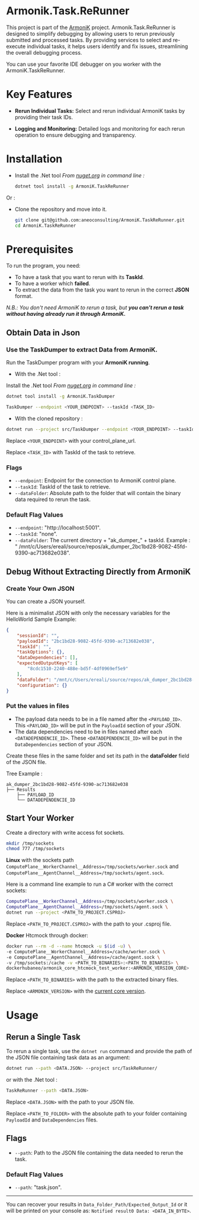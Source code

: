 # Armonik.Task.ReRunner

This project is part of the [ArmoniK](https://github.com/aneoconsulting/ArmoniK) project.
Armonik.Task.ReRunner is designed to simplify debugging by allowing users to rerun previously submitted and processed tasks. By providing services to select and re-execute individual tasks, it helps users identify and fix issues, streamlining the overall debugging process.

You can use your favorite IDE debugger on you worker with the ArmoniK.TaskReRunner.

# Key Features

- **Rerun Individual Tasks:** Select and rerun individual ArmoniK tasks by providing their task IDs.

- **Logging and Monitoring:** Detailed logs and monitoring for each rerun operation to ensure debugging and transparency.

# Installation


- Install the .Net tool
   _From [nuget.org](https://www.nuget.org/) in command line :_

    ```sh
    dotnet tool install -g ArmoniK.TaskReRunner
    ```

Or :

- Clone the repository and move into it.

    ```sh
    git clone git@github.com:aneoconsulting/ArmoniK.TaskReRunner.git
    cd ArmoniK.TaskReRunner
    ```

# Prerequisites

To run the program, you need:
- To have a task that you want to rerun with its **TaskId**.
- To have a worker which **failed**.
- To extract the data from the task you want to rerun in the correct **JSON** format.

*N.B.: You don't need ArmoniK to rerun a task, but **you can't rerun a task without having already run it through ArmoniK.***

## Obtain Data in Json

### Use the TaskDumper to extract Data from ArmoniK.

Run the TaskDumper program with your **ArmoniK running**.

- With the .Net tool :

Install the .Net tool
   _From [nuget.org](https://www.nuget.org/) in command line :_

```sh
dotnet tool install -g ArmoniK.TaskDumper
```

```sh
TaskDumper --endpoint <YOUR_ENDPOINT> --taskId <TASK_ID>
```

- With the cloned repository :

```sh
dotnet run --project src/TaskDumper --endpoint <YOUR_ENDPOINT> --taskId <TASK_ID>
```

Replace `<YOUR_ENDPOINT>` with your control_plane_url.

Replace `<TASK_ID>` with TaskId of the task to retrieve.

### Flags

- `--endpoint`: Endpoint for the connection to ArmoniK control plane.
- `--taskId`: TaskId of the task to retrieve.
- `--dataFolder`: Absolute path to the folder that will contain the binary data required to rerun the task.

### Default Flag Values

- `--endpoint`: "http://localhost:5001".
- `--taskId`: "none".
- `--dataFolder`: The current directory + "ak_dumper_" + taskId. Example : " /mnt/c/Users/ereali/source/repos/ak_dumper_2bc1bd28-9082-45fd-9390-ac713682e038".

## Debug Without Extracting Directly from ArmoniK

### **Create Your Own JSON**

You can create a JSON yourself.

Here is a minimalist JSON with only the necessary variables for the HelloWorld Sample Example:

```json
{
    "sessionId": "",
    "payloadId": "2bc1bd28-9082-45fd-9390-ac713682e038",
    "taskId": "",
    "taskOptions": {},
    "dataDependencies": [],
    "expectedOutputKeys": [
        "8cdc1510-2240-488e-bd5f-4df0969ef5e9"
    ],
    "dataFolder": "/mnt/c/Users/ereali/source/repos/ak_dumper_2bc1bd28-9082-45fd-9390-ac713682e038/Results",
    "configuration": {}
}
```

### **Put the values in files**

- The payload data needs to be in a file named after the `<PAYLOAD_ID>`. This `<PAYLOAD_ID>` will be put in the `PayloadId` section of your JSON.
- The data dependencies need to be in files named after each `<DATADEPENDENCIE_ID>`. These `<DATADEPENDENCIE_ID>` will be put in the `DataDependencies` section of your JSON.

Create these files in the same folder and set its path in the **dataFolder** field of the JSON file.

Tree Example :

```
ak_dumper_2bc1bd28-9082-45fd-9390-ac713682e038
├── Results
    ├── PAYLOAD_ID
    └── DATADEPENDENCIE_ID
```


## **Start Your Worker**

Create a directory with write access fot sockets.

```bash
mkdir /tmp/sockets
chmod 777 /tmp/sockets
```

**Linux** with the sockets path `ComputePlane__WorkerChannel__Address=/tmp/sockets/worker.sock` and `ComputePlane__AgentChannel__Address=/tmp/sockets/agent.sock`.

  Here is a command line example to run a C# worker with the correct sockets:

```sh
ComputePlane__WorkerChannel__Address=/tmp/sockets/worker.sock \
ComputePlane__AgentChannel__Address=/tmp/sockets/agent.sock \
dotnet run --project <PATH_TO_PROJECT.CSPROJ>
```

Replace `<PATH_TO_PROJECT.CSPROJ>` with the path to your .csproj file.

**Docker** 
  Htcmock through docker:

```sh
docker run --rm -d --name htcmock -u $(id -u) \
-e ComputePlane__WorkerChannel__Address=/cache/worker.sock \
-e ComputePlane__AgentChannel__Address=/cache/agent.sock \
-v /tmp/sockets:/cache -v <PATH_TO_BINARIES>:<PATH_TO_BINARIES> \
dockerhubaneo/armonik_core_htcmock_test_worker:<ARMONIK_VERSION_CORE>
```

Replace `<PATH_TO_BINARIES>` with the path to the extracted binary files.

Replace `<ARMONIK_VERSION>` with the [current core version](https://github.com/aneoconsulting/ArmoniK/blob/main/versions.tfvars.json).


# Usage

## Rerun a Single Task

To rerun a single task, use the `dotnet run` command and provide the path of the JSON file containing task data as an argument:

```sh
dotnet run --path <DATA.JSON> --project src/TaskReRunner/
```

or with the .Net tool :

```sh
TaskReRunner --path <DATA.JSON>
```

Replace `<DATA.JSON>` with the path to your JSON file.

Replace `<PATH_TO_FOLDER>` with the absolute path to your folder containing `PayloadId` and `DataDependencies` files.

## Flags

- `--path`: Path to the JSON file containing the data needed to rerun the task.

### Default Flag Values

- `--path`: "task.json".

----

You can recover your results in `Data_Folder_Path/Expected_Output_Id` or it will be printed on your console as:
`Notified result0 Data: <DATA_IN_BYTE>`.

